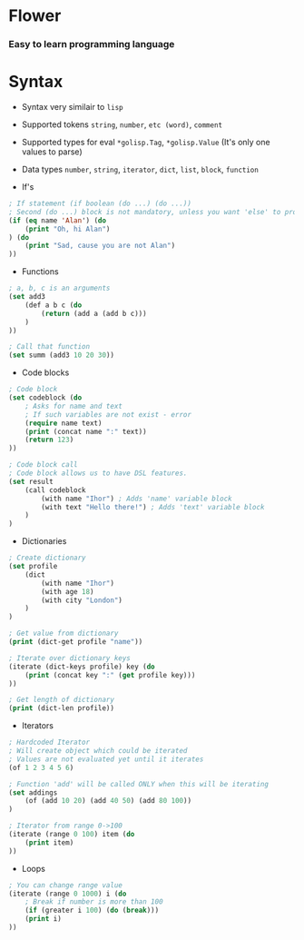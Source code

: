 # Flower
### Easy to learn programming language

# Syntax
* Syntax very similair to `lisp`
* Supported tokens `string`, `number`, `etc (word)`, `comment`
* Supported types for eval `*golisp.Tag`, `*golisp.Value` (It's only one values to parse)
* Data types `number`, `string`, `iterator`, `dict`, `list`, `block`, `function`

* If's
```lisp
; If statement (if boolean (do ...) (do ...))
; Second (do ...) block is not mandatory, unless you want 'else' to process
(if (eq name 'Alan') (do
    (print "Oh, hi Alan")
) (do
    (print "Sad, cause you are not Alan")
))
```
* Functions
```lisp
; a, b, c is an arguments
(set add3
    (def a b c (do
        (return (add a (add b c)))
    )
))

; Call that function
(set summ (add3 10 20 30))
```
* Code blocks
```lisp
; Code block
(set codeblock (do
    ; Asks for name and text
    ; If such variables are not exist - error
    (require name text)
    (print (concat name ":" text))
    (return 123)
))

; Code block call
; Code block allows us to have DSL features.
(set result
    (call codeblock
        (with name "Ihor") ; Adds 'name' variable block
        (with text "Hello there!") ; Adds 'text' variable block
    )
)
```
* Dictionaries
```lisp
; Create dictionary
(set profile
    (dict
        (with name "Ihor")
        (with age 18)
        (with city "London")
    )
)

; Get value from dictionary
(print (dict-get profile "name"))

; Iterate over dictionary keys
(iterate (dict-keys profile) key (do
    (print (concat key ":" (get profile key)))
))

; Get length of dictionary
(print (dict-len profile))
```
* Iterators
```lisp
; Hardcoded Iterator
; Will create object which could be iterated
; Values are not evaluated yet until it iterates
(of 1 2 3 4 5 6)

; Function 'add' will be called ONLY when this will be iterating
(set addings
    (of (add 10 20) (add 40 50) (add 80 100))
)

; Iterator from range 0->100
(iterate (range 0 100) item (do
    (print item)
))
```
* Loops
```lisp
; You can change range value
(iterate (range 0 1000) i (do
    ; Break if number is more than 100
    (if (greater i 100) (do (break)))
    (print i)
))
```